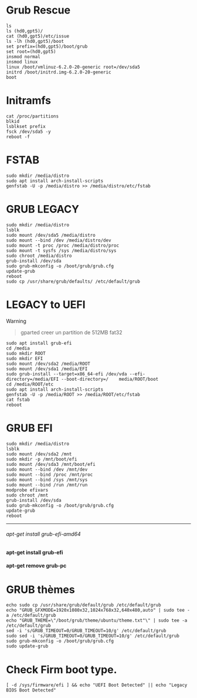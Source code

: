 

# Grub Rescue
    ls
    ls (hd0,gpt5)/
    cat (hd0,gpt5)/etc/issue
    ls -lh (hd0,gpt5)/boot
    set prefix=(hd0,gpt5)/boot/grub
    set root=(hd0,gpt5)
    insmod normal
    insmod linux
    linux /boot/vmlinuz-6.2.0-20-generic root=/dev/sda5
    initrd /boot/initrd.img-6.2.0-20-generic
    boot

# Initramfs
    cat /proc/partitions 
    blkid
    lsblkset prefix
    fsck /dev/sda5 -y 
    reboot -f



# FSTAB
    sudo mkdir /media/distro
    sudo apt install arch-install-scripts
    genfstab -U -p /media/distro >> /media/distro/etc/fstab


# GRUB LEGACY
    sudo mkdir /media/distro
    lsblk
    sudo mount /dev/sda5 /media/distro
    sudo mount --bind /dev /media/distro/dev
    sudo mount -t proc /proc /media/distro/proc
    sudo mount -t sysfs /sys /media/distro/sys
    sudo chroot /media/distro
    grub-install /dev/sda
    sudo grub-mkconfig -o /boot/grub/grub.cfg
    update-grub
    reboot
    sudo cp /usr/share/grub/defaults/ /etc/default/grub



# LEGACY to UEFI
>[!WARNING]

>gparted creer un partition de 512MB fat32

    sudo apt install grub-efi
    cd /media
    sudo mkdir ROOT
    sudo mkdir EFI
    sudo mount /dev/sda2 /media/ROOT
    sudo mount /dev/sda1 /media/EFI
    sudo grub-install --target=x86_64-efi /dev/vda --efi-directory=/media/EFI --boot-directory=/    media/ROOT/boot
    cd /media/ROOT/etc
    sudo apt install arch-install-scripts
    genfstab -U -p /media/ROOT >> /media/ROOT/etc/fstab
    cat fstab
    reboot

    
# GRUB EFI
    sudo mkdir /media/distro
    lsblk
    sudo mount /dev/sda2 /mnt
    sudo mkdir -p /mnt/boot/efi
    sudo mount /dev/sda3 /mnt/boot/efi
    sudo mount --bind /dev /mnt/dev
    sudo mount --bind /proc /mnt/proc
    sudo mount --bind /sys /mnt/sys
    sudo mount --bind /run /mnt/run
    modprobe efivars
    sudo chroot /mnt
    grub-install /dev/sda
    sudo grub-mkconfig -o /boot/grub/grub.cfg
    update-grub
    reboot


____________________________________________________________________

###### apt-get install grub-efi-amd64



#### apt-get install grub-efi
#### apt-get remove grub-pc


# GRUB thèmes

    echo sudo cp /usr/share/grub/default/grub /etc/default/grub
    echo "GRUB_GFXMODE=1920x1080x32,1024x768x32,640x480,auto" | sudo tee -a /etc/default/grub
    echo "GRUB_THEME=\"/boot/grub/theme/ubuntu/theme.txt"\" | sudo tee -a /etc/default/grub
    sed -i 's/GRUB_TIMEOUT=0/GRUB_TIMEOUT=10/g' /etc/default/grub
    sudo sed -i 's/GRUB_TIMEOUT=0/GRUB_TIMEOUT=10/g' /etc/default/grub
    sudo grub-mkconfig -o /boot/grub/grub.cfg
    sudo update-grub

    
# Check Firm boot type.
    [ -d /sys/firmware/efi ] && echo "UEFI Boot Detected" || echo "Legacy BIOS Boot Detected"

  
